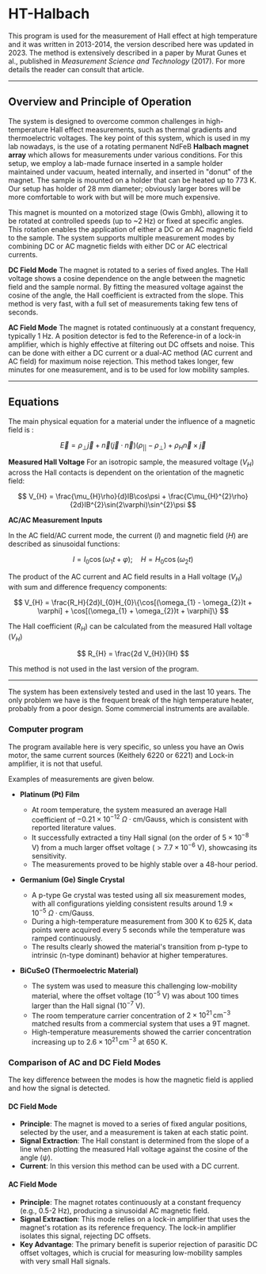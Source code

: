 # HT-Halbach

This program is used for the measurement of Hall effect at high temperature and it was written in 2013-2014, the version described here was updated in 2023. The method is extensively described in a paper by Murat Gunes et al., published in *Measurement Science and Technology* (2017). For more details the reader can consult that article.

---

## Overview and Principle of Operation

The system is designed to overcome common challenges in high-temperature Hall effect measurements, such as thermal gradients and thermoelectric voltages. The key point of this system, which is used in my lab nowadays, is the use of a rotating permanent NdFeB **Halbach magnet array** which allows for measurements under various conditions. For this setup, we employ a lab-made furnace inserted in a sample holder maintained under vacuum, heated internally, and inserted in "donut" of the magnet. The sample is mounted on a holder that can be heated up to 773 K. Our setup has holder of 28 mm diameter; obviously larger bores will be more comfortable to work with but will be more much expensive.

This magnet is mounted on a motorized stage (Owis Gmbh), allowing it to be rotated at controlled speeds (up to ~2 Hz) or fixed at specific angles. This rotation enables the application of either a DC or an AC magnetic field to the sample. The system supports multiple measurement modes by combining DC or AC magnetic fields with either DC or AC electrical currents.

**DC Field Mode** 
The magnet is rotated to a series of fixed angles. The Hall voltage shows a cosine dependence on the angle between the magnetic field and the sample normal. By fitting the measured voltage against the cosine of the angle, the Hall coefficient is extracted from the slope. This method is very fast, with a full set of measurements taking few tens of seconds.

**AC Field Mode** 
The magnet is rotated continuously at a constant frequency, typically 1 Hz. A position detector is fed to the Reference-in of a lock-in amplifier, which is highly effective at filtering out DC offsets and noise. This can be done with either a DC current or a dual-AC method (AC current and AC field) for maximum noise rejection. This method takes longer, few minutes for one measurement, and is to be used for low mobility samples.

---

## Equations

The main physical equation for a material under the influence of a magnetic field is :

$$
    \vec{E} = \rho_{\perp}\vec{j} + \vec{n}(\vec{j}\cdot\vec{n})(\rho_{||} - \rho_{\perp}) + \rho_{H}\vec{n}\times\vec{j} 
$$

**Measured Hall Voltage** 
For an isotropic sample, the measured voltage ($V_H$) across the Hall contacts is dependent on the orientation of the magnetic field:

$$
V_{H} = \frac{\mu_{H}\rho}{d}IB\cos\psi + \frac{C\mu_{H}^{2}\rho}{2d}IB^{2}\sin(2\varphi)\sin^{2}\psi
$$

**AC/AC Measurement Inputs**

In the AC field/AC current mode, the current ($I$) and magnetic field ($H$) are described as sinusoidal functions:

$$ I = I_{0}\cos(\omega_{1}t + \varphi); \quad H = H_{0}\cos(\omega_{2}t) $$

The product of the AC current and AC field results in a Hall voltage ($V_H$) with sum and difference frequency components:

$$ V_{H} = \frac{R_H}{2d}I_{0}H_{0}\{\cos[(\omega_{1} - \omega_{2})t + \varphi] + \cos[(\omega_{1} + \omega_{2})t + \varphi]\} $$

The Hall coefficient ($R_H$) can be calculated from the measured Hall voltage ($V_H$)

$$ R_{H} = \frac{2d V_{H}}{IH} $$

This method is not used in the last version of the program.

---

The system has been extensively tested and used in the last 10 years. The only problem we have is the frequent break of the high temperature heater, probably from a poor design. Some commercial instruments are available.

### Computer program
The program available here is very specific, so unless you have an Owis motor, the same current sources (Keithely 6220 or 6221) and Lock-in amplifier, it is not that useful.

Examples of measurements are given below.

* **Platinum (Pt) Film**
    * At room temperature, the system measured an average Hall coefficient of $-0.21 \times 10^{-12} \ \Omega \cdot \text{cm/Gauss}$, which is consistent with reported literature values.
    * It successfully extracted a tiny Hall signal (on the order of $5 \times 10^{-8}$ V) from a much larger offset voltage ($>7.7 \times 10^{-6}$ V), showcasing its sensitivity.
    * The measurements proved to be highly stable over a 48-hour period.

* **Germanium (Ge) Single Crystal**
    * A p-type Ge crystal was tested using all six measurement modes, with all configurations yielding consistent results around $1.9 \times 10^{-5} \  \Omega \cdot \text{cm/Gauss}$.
    * During a high-temperature measurement from 300 K to 625 K, data points were acquired every 5 seconds while the temperature was ramped continuously.
    * The results clearly showed the material's transition from p-type to intrinsic (n-type dominant) behavior at higher temperatures.

* **BiCuSeO (Thermoelectric Material)**
    * The system was used to measure this challenging low-mobility material, where the offset voltage ($10^{-5}$ V) was about 100 times larger than the Hall signal ($10^{-7}$ V).
    * The room temperature carrier concentration of $2 \times 10^{21} \, \text{cm}^{-3}$ matched results from a commercial system that uses a 9T magnet.
    * High-temperature measurements showed the carrier concentration increasing up to $2.6 \times 10^{21} \, \text{cm}^{-3}$ at 650 K.

### Comparison of AC and DC Field Modes 

The key difference between the modes is how the magnetic field is applied and how the signal is detected.

#### **DC Field Mode**
* **Principle**: The magnet is moved to a series of fixed angular positions, selected by the user, and a measurement is taken at each static point.
* **Signal Extraction**: The Hall constant is determined from the slope of a line when plotting the measured Hall voltage against the cosine of the angle ($\psi$).
* **Current**: In this version this method can be used with a DC current.


#### **AC Field Mode**
* **Principle**: The magnet rotates continuously at a constant frequency (e.g., 0.5-2 Hz), producing a sinusoidal AC magnetic field.
* **Signal Extraction**: This mode relies on a lock-in amplifier that uses the magnet's rotation as its reference frequency. The lock-in amplifier isolates this signal, rejecting DC offsets.
* **Key Advantage**: The primary benefit is superior rejection of parasitic DC offset voltages, which is crucial for measuring low-mobility samples with very small Hall signals.

